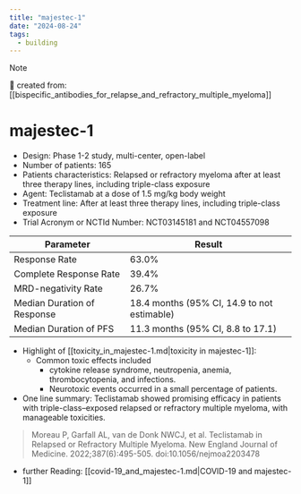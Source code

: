 ```yaml
---
title: "majestec-1"
date: "2024-08-24"
tags:
  - building
---
```


> [!NOTE]
> 🌱 created from: [[bispecific_antibodies_for_relapse_and_refractory_multiple_myeloma]]

# majestec-1

- Design: Phase 1-2 study, multi-center, open-label
- Number of patients: 165
- Patients characteristics: Relapsed or refractory myeloma after at least three therapy lines, including triple-class exposure
- Agent: Teclistamab at a dose of 1.5 mg/kg body weight
- Treatment line: After at least three therapy lines, including triple-class exposure
- Trial Acronym or NCTId Number: NCT03145181 and NCT04557098

| Parameter                   | Result                                      |
| --------------------------- | ------------------------------------------- |
| Response Rate               | 63.0%                                       |
| Complete Response Rate      | 39.4%                                       |
| MRD-negativity Rate         | 26.7%                                       |
| Median Duration of Response | 18.4 months (95% CI, 14.9 to not estimable) |
| Median Duration of PFS      | 11.3 months (95% CI, 8.8 to 17.1)           |

- Highlight of [[toxicity_in_majestec-1.md|toxicity in majestec-1]]:
  - Common toxic effects included
    - cytokine release syndrome, neutropenia, anemia, thrombocytopenia, and infections.
    - Neurotoxic events occurred in a small percentage of patients.
- One line summary: Teclistamab showed promising efficacy in patients with triple-class–exposed relapsed or refractory multiple myeloma, with manageable toxicities.

> Moreau P, Garfall AL, van de Donk NWCJ, et al. Teclistamab in Relapsed or Refractory Multiple Myeloma. New England Journal of Medicine. 2022;387(6):495-505. doi:10.1056/nejmoa2203478

- further Reading: [[covid-19_and_majestec-1.md|COVID-19 and majestec-1]]
